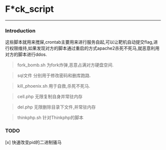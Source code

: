 # F\*ck_script

---  
### Introduction

这些脚本就用来搅屎,crontab主要用来进行服务自起,可以让靶机自动提交flag,进行权限维持,如果发现对方的脚本通过重启的方式apache2杀死不死马,就恶意利用对方的脚本进行ddos.

> fork_bomb.sh
为fork炸弹,恶意占满对方硬盘空间.

> sql文件
分别用于修改密码和删库跑路.

> kill_phoenix.sh
用于自救,杀死不死马.

> cell.php
无限复制自身并常驻内存

> del.php
无限删除目录下文件,并常驻内存

> thinkphp.sh
针对Thinkphp的脚本


### TODO  

[x] 快速改变pid的二进制骚马

